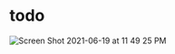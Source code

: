# todo
![Screen Shot 2021-06-19 at 11 49 25 PM](https://user-images.githubusercontent.com/83928646/122662506-1cc68980-d159-11eb-9e32-01ccfcf89b76.png)
